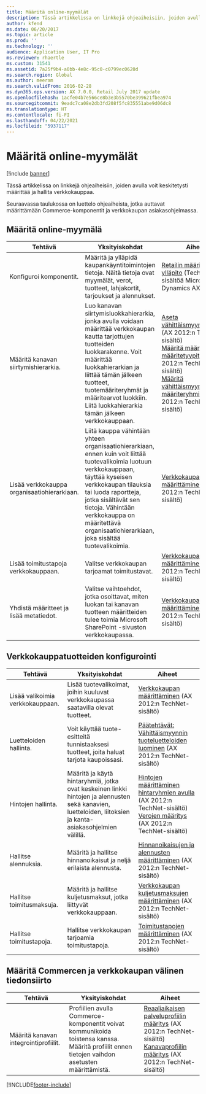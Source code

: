 ```yaml
---
title: Määritä online-myymälät
description: Tässä artikkelissa on linkkejä ohjeaiheisiin, joiden avulla voit keskitetysti määrittää ja hallita verkkokauppaa.
author: kfend
ms.date: 06/20/2017
ms.topic: article
ms.prod: ''
ms.technology: ''
audience: Application User, IT Pro
ms.reviewer: rhaertle
ms.custom: 31541
ms.assetid: 7a25f9b4-a0bb-4e8c-95c0-c0799ec0620d
ms.search.region: Global
ms.author: meeram
ms.search.validFrom: 2016-02-28
ms.dyn365.ops.version: AX 7.0.0, Retail July 2017 update
ms.openlocfilehash: 1acfe04b7e566ce8b3e3b5570be399621fbea974
ms.sourcegitcommit: 9eadc7ca08e2db3fd208f5fc835551abe9d06dc8
ms.translationtype: HT
ms.contentlocale: fi-FI
ms.lasthandoff: 04/22/2021
ms.locfileid: "5937117"
---
```

# <a name="configure-online-stores"></a>Määritä online-myymälät

[!include [banner](../includes/banner.md)]

Tässä artikkelissa on linkkejä ohjeaiheisiin, joiden avulla voit keskitetysti määrittää ja hallita verkkokauppaa.

Seuraavassa taulukossa on luettelo ohjeaiheista, jotka auttavat määrittämään Commerce-komponentit ja verkkokaupan asiakasohjelmassa.

## <a name="configure-an-online-store"></a>Määritä online-myymälä

| Tehtävä                                                | Yksityiskohdat                                                                                                                                                                                                                                                                                                                                                   | Aiheet                                                                                                                                                                                                                                                                                                                                                                                                                                   |
|-----------------------------------------------------|-----------------------------------------------------------------------------------------------------------------------------------------------------------------------------------------------------------------------------------------------------------------------------------------------------------------------------------------------------------|------------------------------------------------------------------------------------------------------------------------------------------------------------------------------------------------------------------------------------------------------------------------------------------------------------------------------------------------------------------------------------------------------------------------------------------|
| Konfiguroi komponentit.                        | Määritä ja ylläpidä kaupankäyntitoimintojen tietoja. Näitä tietoja ovat myymälät, verot, tuotteet, lahjakortit, tarjoukset ja alennukset.                                                                                                                                                                                                          | [Retailin määritys ja ylläpito](/dynamicsax-2012/appuser-itpro/setting-up-and-maintaining-retail) (TechNet-sisältöä Microsoft Dynamics AX 2012:lle)                                                                                                                                                                                                                                                                                          |
| Määritä kanavan siirtymishierarkia.    | Luo kanavan siirtymisluokkahierarkia, jonka avulla voidaan määrittää verkkokaupan kautta tarjottujen tuotteiden luokkarakenne. Voit määrittää luokkahierarkian ja liittää tämän jälkeen tuotteet, tuotemääriteryhmät ja määritearvot luokkiin. Liitä luokkahierarkia tämän jälkeen verkkokauppaan.                            | [Aseta vähittäismyyntihierarkia](/dynamicsax-2012/appuser-itpro/set-up-a-retail-hierarchy)</br> (AX 2012:n TechNet-sisältö)</br> [Määritä määritteet ja määritetyypit](/dynamicsax-2012/appuser-itpro/set-up-attributes-and-attribute-types) (AX 2012:n TechNet-sisältö)</br> [Määritä vähittäismyynnin määriteryhmiä](/dynamicsax-2012/appuser-itpro/set-up-retail-attribute-groups) (AX 2012:n TechNet-sisältö) |
| Lisää verkkokauppa organisaatiohierarkiaan. | Liitä kauppa vähintään yhteen organisaatiohierarkiaan, ennen kuin voit liittää tuotevalikoimia luotuun verkkokauppaan, täyttää kyseisen verkkokaupan tilauksia tai luoda raportteja, jotka sisältävät sen tietoja. Vähintään verkkokauppa on määritettävä organisaatiohierarkiaan, joka sisältää tuotevalikoimia. | [Verkkokaupan määrittäminen](/dynamicsax-2012/appuser-itpro/set-up-an-online-store) (AX 2012:n TechNet-sisältö)                                                                                                                                                                                                                                                                                                     |
| Lisää toimitustapoja verkkokauppaan.          | Valitse verkkokaupan tarjoamat toimitustavat.                                                                                                                                                                                                                                                                                                 | [Verkkokaupan määrittäminen](/dynamicsax-2012/appuser-itpro/set-up-an-online-store) (AX 2012:n TechNet-sisältö)                                                                                                                                                                                                                                                                                                     |
| Yhdistä määritteet ja lisää metatiedot.                   | Valitse vaihtoehdot, jotka osoittavat, miten luokan tai kanavan tuotteen määritteiden tulee toimia Microsoft SharePoint -sivuston verkkokaupassa.                                                                                                                                                                                              | [Verkkokaupan määrittäminen](/dynamicsax-2012/appuser-itpro/set-up-an-online-store) (AX 2012:n TechNet-sisältö)                                                                                                                                                                                                                                                                                                     |

## <a name="configure-online-store-products"></a>Verkkokauppatuotteiden konfigurointi

| Tehtävä                                 | Yksityiskohdat                                                                                                                                           | Aiheet                                                                                                                                                                                                                                                                            |
|--------------------------------------|---------------------------------------------------------------------------------------------------------------------------------------------------|-----------------------------------------------------------------------------------------------------------------------------------------------------------------------------------------------------------------------------------------------------------------------------------|
| Lisää valikoimia verkkokauppaan. | Lisää tuotevalikoimat, joihin kuuluvat verkkokaupassa saatavilla olevat tuotteet.                                                                  | [Verkkokaupan määrittäminen](/dynamicsax-2012/appuser-itpro/set-up-an-online-store) (AX 2012:n TechNet-sisältö)                                                                                                                                              |
| Luetteloiden hallinta.                     | Voit käyttää tuote-esitteitä tunnistaaksesi tuotteet, joita haluat tarjota kaupoissasi.                                                              | [Päätehtävät: Vähittäismyynnin tuoteluetteloiden luominen](/dynamicsax-2012/appuser-itpro/key-tasks-create-retail-product-catalogs) (AX 2012:n TechNet-sisältö)                                                                                                                           |
| Hintojen hallinta.                       | Määritä ja käytä hintaryhmiä, jotka ovat keskeinen linkki hintojen ja alennusten sekä kanavien, luetteloiden, liitoksien ja kanta-asiakasohjelmien välillä. | [Hintojen määrittäminen hintaryhmien avulla](/dynamicsax-2012/appuser-itpro/setting-up-prices-using-price-groups) (AX 2012:n TechNet-sisältö)</br> [Verojen määritys](/dynamicsax-2012/appuser-itpro/setting-up-taxes) (AX 2012:n TechNet-sisältö) |
| Hallitse alennuksia.                    | Määritä ja hallitse hinnanoikaisut ja neljä erilaista alennusta.                                                                                  | [Hinnanoikaisujen ja alennusten määrittäminen](/dynamicsax-2012/appuser-itpro/setting-up-price-adjustments-and-discounts) (AX 2012:n TechNet-sisältö)                                                                                                                          |
| Hallitse toimitusmaksuja.             | Määritä ja hallitse kuljetusmaksut, jotka liittyvät verkkokauppaan.                                                                     | [Verkkokaupan kuljetusmaksujen määrittäminen](/dynamicsax-2012/appuser-itpro/set-up-shipping-charges-for-online-stores) (AX 2012:n TechNet-sisältö)                                                                                                                           |
| Hallitse toimitustapoja.            | Hallitse verkkokaupan tarjoamia toimitustapoja.                                                                                        | [Toimitustapojen määrittäminen](/dynamicsax-2012/appuser-itpro/set-up-modes-of-delivery) (AX 2012:n TechNet-sisältö)                                                                                                                                            |

## <a name="set-up-data-exchange-between-commerce-and-the-online-store"></a>Määritä Commercen ja verkkokaupan välinen tiedonsiirto

| Tehtävä                                 | Yksityiskohdat                                                                                                                               | Aiheet                                                                                                                                                                                                                                                                                  |
|--------------------------------------|---------------------------------------------------------------------------------------------------------------------------------------|-----------------------------------------------------------------------------------------------------------------------------------------------------------------------------------------------------------------------------------------------------------------------------------------|
| Määritä kanavan integrointiprofiilit. | Profiilien avulla Commerce-komponentit voivat kommunikoida toistensa kanssa. Määritä profiilit ennen tietojen vaihdon asetusten määrittämistä. | [Reaaliaikaisen palveluprofiilin määritys](/dynamicsax-2012/appuser-itpro/set-up-a-real-time-service-profile) (AX 2012:n TechNet-sisältö)</br> [Kanavaprofiilin määritys](/dynamicsax-2012/appuser-itpro/set-up-a-channel-profile) (AX 2012:n TechNet-sisältö) |







[!INCLUDE[footer-include](../../includes/footer-banner.md)]